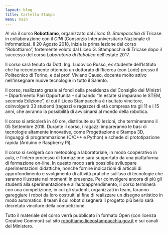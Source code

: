 ```yaml
---
layout: blog
title: Cartella Stampa
menu: main
---
```

Al via il corso **Robottiamo**, organizzato dal *Liceo G. Stampacchia* di Tricase in collaborazione con il *CINI* (Consorzio Interuniversitario Nazionale di Informatica).
Il 20 Agosto 2018, inizia la prima lezione del corso “Robottiamo”, fortemente voluto dal Liceo G. Stampacchia di Tricase dopo il successo del corso *Laboratorio di Robotica* dell'estate 2017.

Il corso sarà tenuto da Dott. Ing. Ludovico Russo, ex studente dell’Istituto che ha recentemente ottenuto un dottorato di Ricerca (con Lode) presso il Politecnico di Torino, e dal prof. Viviano Causo, docente molto attivo nell'insegnare nuove tecnologie in tutto il Salento.

Il corso, realizzato grazie ai fondi della presidenza del Consiglio dei Ministri – Dipartimento Pari Opportunità – sul bando “In estate si imparano le STEM, seconda Edizione”, di cui il Liceo Stampacchia è risultato vincitore, coinvolgerà 33 studenti (ragazzi e ragazze) di età compresa tra gli 11 e i 15 anni, che avranno la possibilità di avvicinarsi al mondo della robotica.

Il corso si articolerà in 40 ore, distribuite su 10 lezioni, che termineranno il 05 Settembre 2018. Durante il corso, i ragazzi impareranno le basi di tecnologie altamente innovative, come Progettazione e Stampa 3D, linguaggi di programmazione (C/C++ e Python) e schede di prototipazione rapida (Arduino e Raspberry Pi).

Il corso si svolgerà con metodologia laboratoriale, in modo cooperativo in aula, e l’intero processo di formazione sarà supportato da una piattaforma di formazione on-line. In questo modo sarà possibile sviluppare sperimentazioni didattiche, nonché fornire indicazioni di articoli di approfondimento e svolgimento di attività pratiche sull’uso di tecnologie che saranno illustrate nei momenti in presenza.
Per coinvolgere ancora di più gli studenti alla sperimentazione e all’autoapprendimento, il corso terminerà con una competizione, in cui gli studenti, organizzati in team, faranno gareggiare i robot da loro costruiti al fine di realizzare un disegno artistico in modo automatico. Il team il cui robot disegnerà il progetto più bello sarà decretato vincitore della competizione.

Tutto il materiale del corso verrà pubblicato in formato Open (con licenza Creative Common) sul sito [robottiamo.liceostampacchia.gov.it](https://robottiamo.liceostampacchia.gov.it/) e sui canali del Ministero.
